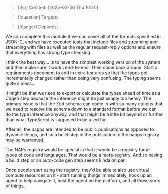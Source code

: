 
>[!tip] Created: [2025-03-06 Thu 16:20]

>[!question] Targets: 

>[!danger] Depends: 

We can complete this module if we can cover all of the formats specified in JSON-C, and we have executed tests that include files and streaming and streaming with files as well as the regular request-reply options and ensure that everything has strong type checking. 

I think the best way... Is to have the simplest working version of the system and then make sure it works end-to-end. Then come back around. Start a requirements document to add in extra features so that the types get incrementally changed rather than being very confusing. The typing seems quite a mess...

It might be that we need to export or calculate the types ahead of time as a Cogen step because the inference might be just simply too heavy. The primary issue is that the Zod schema can come in with so many options that we need to resolve the schema down to a standard format before we can do the type inference anyway, and that might be a little bit beyond or further than what TypeScript is supposed to be used for.

After all, the napps are intended to be public publications as opposed to dynamic things, and so a build step in the publication to the napps registry may be warranted.

The NAPs registry would be special in that it would be a registry for all types of code and languages. That would be a meta-registry. And so having a build step or an auto-code gen step seems kinda on par. 

Once people start using the registry, they'd be able to also use virtual compute resources on it - start running things immediately, hook up an agent to help navigate it, host the agent on the platform, and all those sorts of things. 